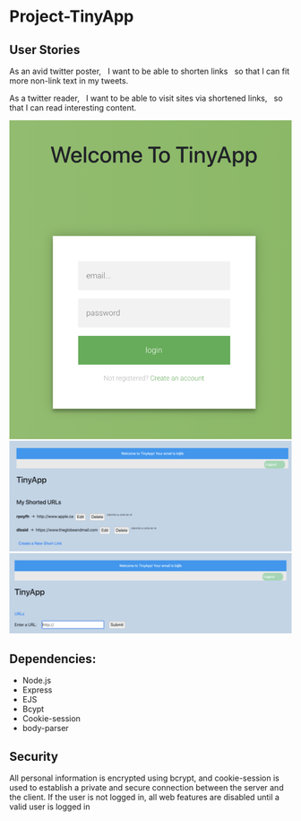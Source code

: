 # Project-TinyApp
## User Stories
As an avid twitter poster, &nbsp;
I want to be able to shorten links &nbsp;
so that I can fit more non-link text in my tweets.&nbsp;

As a twitter reader, &nbsp;
I want to be able to visit sites via shortened links, &nbsp;
so that I can read interesting content.&nbsp;

![login page](https://github.com/jitammy/Project-TinyApp/blob/master/views/images/login.png )
![Main page](https://github.com/jitammy/Project-TinyApp/blob/master/views/images/main.png)
![Create page](https://github.com/jitammy/Project-TinyApp/blob/master/views/images/create.png)
## Dependencies:
- Node.js
- Express
- EJS
- Bcypt
- Cookie-session
- body-parser

## Security
All personal information is encrypted using bcrypt, and cookie-session is used to establish a private and secure connection between the server and the client. If the user is not logged in, all web features are disabled until a valid user is logged in
